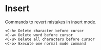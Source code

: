 # Insert

Commands to revert mistakes in insert mode.

```vim
<C-h> Delete character before cursor
<C-w> Delete word before cursor
<C-u> Delete all characters before cursor
<C-o> Execute one normal mode command
```
